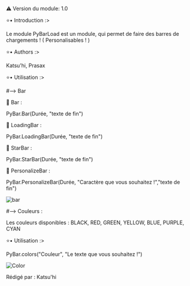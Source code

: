 ⚠️ Version du module: 1.0

⭐️• Introduction :>

Le module PyBarLoad est un module, qui permet de faire des barres de chargements ! ( Personalisables ! ) 

⭐️• Authors :>

Katsu'hi, Prasax



⭐️• Utilisation :>

#--> Bar

🌹 Bar :

PyBar.Bar(Durée, "texte de fin")

🌹 LoadingBar :

PyBar.LoadingBar(Durée, "texte de fin")

🌹 StarBar :

PyBar.StarBar(Durée, "texte de fin")

🌹 PersonalizeBar :

PyBar.PersonalizeBar(Durée, "Caractère que vous souhaitez !","texte de fin")


![bar](https://user-images.githubusercontent.com/79381645/129417580-91736d45-f491-43dd-9d60-6deb9d9af0fc.png)


#--> Couleurs :

Les couleurs disponibles : BLACK, RED, GREEN, YELLOW, BLUE, PURPLE, CYAN

⭐️• Utilisation :>

PyBar.colors("Couleur", "Le texte que vous souhaitez !")

![Color](https://user-images.githubusercontent.com/79381645/129417600-23c43032-2c0c-4a2f-87e9-3361e603c394.PNG)

Rédigé par : Katsu'hi

